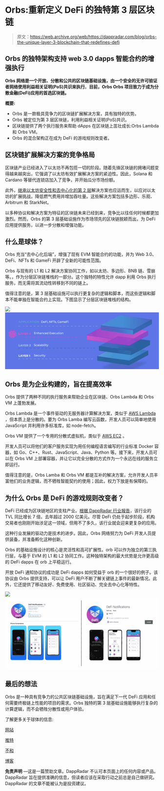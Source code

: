 # Orbs:重新定义 DeFi 的独特第 3 层区块链

> 原文：<https://web.archive.org/web/https://dappradar.com/blog/orbs-the-unique-layer-3-blockchain-that-redefines-defi>

## Orbs 的独特架构支持 web 3.0 dapps 智能合约的增强执行

**Orbs 网络是一个开放、分散和公共的区块链基础设施，由一个安全的无许可验证者网络使用利益相关证明(PoS)共识来执行**。**目前，Orbs Orbs 项目致力于成为分散金融(DeFi)应用的首选区块链。**

**概要:**

*   Orbs 是一款极具竞争力的区块链扩展解决方案，具有独特的优势。
*   Orbs 被定位为第 3 层区块链，利用利益相关证明(PoS)共识。
*   区块链提供了两个执行服务来帮助 dApps 在区块链上茁壮成长:Orbs Lambda 和 Orbs VM。
*   Orbs 的混合架构正在成为 DeFi 的游戏规则改变者。

## 区块链扩展解决方案的竞争格局

区块链产业已经进入了以太坊不再包揽一切的阶段。随着先锋区块链的拥堵问题变得越来越突出，它强调了以太坊有效扩展解决方案的紧迫性。因此，Solana 和 Cardano 等替代连锁店加入了竞争，并开始瓜分市场份额。

此外，[继承以太坊安全性和去中心化的第 2 层](https://web.archive.org/web/20220828094527/https://dappradar.com/blog/what-are-layer-1-and-layer-2-blockchains)解决方案也应运而生，以应对以太坊的扩展挑战，降低燃气费用并增加吞吐量。这些解决方案包括多边形、乐观、Arbitrum 和 StarkNet。

以多种协议和解决方案为特征的区块链未来已经到来，竞争比以往任何时候都更加激烈。然而，Orbs 的第 3 层基础设施作为市场领先的区块链脱颖而出，为 DeFi 应用提供服务，以进一步分散和增强功能。

## 什么是球体？

Orbs 充当“去中心化后端”，增强了现有 EVM 智能合约的功能，并为 Web 3.0、DeFi、NFTs 和 GameFi 开辟了全新的可能性范围。

Orbs 与现有的 L1 和 L2 解决方案协同工作，如以太坊、多边形、BNB 链、雪崩等。，作为分层区块链堆栈的一部分。这个独特的特性允许 dapp 利用 Orbs 执行服务，而无需将其流动性转移到不同的链上。

值得注意的是，第 3 层基础设施可以执行更复杂的逻辑和脚本，而这些逻辑和脚本不能单独在智能合约上实现。下图显示了分层区块链堆栈的结构。

![](img/1ae59a894b14df7d93642b4b81a5332e.png)![](img/aa3be03a6d84fd3127a3620dc4d93770.png)

## Orbs 是为企业构建的，旨在提高效率

Orbs 提供了两种不同的执行服务来帮助企业在区块链、Orbs Lambda 和 Orbs VM 上蓬勃发展。

Orbs Lambda 是一个事件驱动的无服务器计算解决方案，类似于 [AWS Lambda](https://web.archive.org/web/20220828094527/https://en.wikipedia.org/wiki/AWS_Lambda) ，但本质上是分散的。要为 Orbs Lamba 编写云函数，开发人员可以简单地使用 JavaScript 并利用许多标准库，如 node-fetch。

Orbs VM 提供了一个专用的分散式虚拟机，类似于 [AWS EC2](https://web.archive.org/web/20220828094527/https://en.wikipedia.org/wiki/Amazon_Elastic_Compute_Cloud) 。

开发人员可以将他们的客户服务实现为用任何编程语言编写的行业标准 Docker 容器，如 Go、C++、Rust、JavaScript、Java、Python 等。接下来，开发人员可以在 Orbs VM 上部署容器，并让它以完全分散的方式作为一个永远在线的服务立即运行。

值得注意的是，Orbs Lamba 和 Orbs VM 都是互补的解决方案，允许开发人员丰富他们的业务逻辑，而不牺牲智能契约的使用；因此，权力下放是有保障的。

## 为什么 Orbs 是 DeFi 的游戏规则改变者？

DeFi 已经成为区块链地区的支柱产业。[根据 DappRadar 行业报告](https://web.archive.org/web/20220828094527/https://dappradar.com/blog/2021-dapp-industry-report)，该行业的 TVL 同比增长 7 倍，去年超过 2000 亿美元。尽管 DeFi 仍处于起步阶段，机构交易者也刚刚开始涉足这一领域，但用不了多久，该行业就会迎来更复杂的应用。

这种行业发展的驱动力是技术的进步。因此，Orbs 网络努力为 DeFi 开发人员提供装备，并准备孵化这种创新。

Orbs 的基础设施设计的核心是灵活性和高可扩展性。orb 可以作为独立的第三执行层，与基于 EVM 的 L1 和 L2 协同工作。这种独特架构的最大优势是允许更高级的 DeFi dapps 在 orb 上平稳运行。

开放 DeFi 通知协议的成功是 DeFi dapps 如何受益于 orb 的一个很好的例子。该协议由 Orbs 提供支持，可以让 DeFi 用户不断了解关键链上事件的最新情况。此外，它还提供了移动友好、免费使用、社区驱动、完全去中心化等特性。

![](img/98aacc1e5b0668b364ad7be3564ffd94.png)![](img/13a909949facf728d2152d42dcd5d06c.png)

## 最后的想法

Orbs 是一种具有竞争力的公共区块链基础设施，旨在满足下一代 DeFi 应用和任何需要终极链上性能的项目的需求。Orbs 独特的第 3 层基础设施能够执行复杂的计算逻辑，而不会牺牲分散性或用户体验。

了解更多关于球体的信息:

[网站](https://web.archive.org/web/20220828094527/https://www.orbs.com/)

[推特](https://web.archive.org/web/20220828094527/https://twitter.com/orbs_network)

[不和](https://web.archive.org/web/20220828094527/https://discord.com/invite/sswGDYGBt5)

[博客](https://web.archive.org/web/20220828094527/https://www.orbs.com/blog/)

**免责声明** —这是一篇赞助文章。DappRadar 不认可本页面上的任何内容或产品。DappRadar 旨在提供准确的信息，但读者应该在采取行动之前总是自己做研究。DappRadar 的文章不能被认为是投资建议。